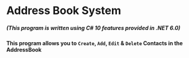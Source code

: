# Address Book System
##### (This program is written using C# 10 features provided in .NET 6.0)
#### This program allows you to `Create`, `Add`, `Edit` & `Delete` Contacts in the AddressBook
